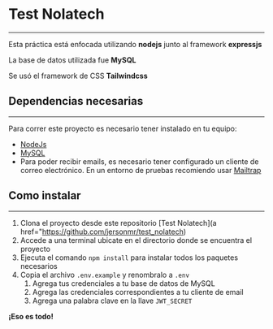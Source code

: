 # Test Nolatech
---

Esta práctica está enfocada utilizando **nodejs** junto al framework **expressjs**

La base de datos utilizada fue **MySQL**

Se usó el framework de CSS **Tailwindcss**

## Dependencias necesarias
---
Para correr este proyecto es necesario tener instalado en tu equipo:
- [NodeJs](https://nodejs.org)
- [MySQL](https://www.mysql.com/downloads/)
- Para poder recibir emails, es necesario tener configurado un cliente de correo electrónico. En un entorno de pruebas recomiendo usar [Mailtrap](https://mailtrap.io)

## Como instalar
---

1. Clona el proyecto desde este repositorio [Test Nolatech](a href="https://github.com/jersonmr/test_nolatech)
2. Accede a una terminal ubicate en el directorio donde se encuentra el proyecto
3. Ejecuta el comando `npm install` para instalar todos los paquetes necesarios
4. Copia el archivo `.env.example` y renombralo a `.env`
   1. Agrega tus credenciales a tu base de datos de MySQL
   2. Agrega las credenciales correspondientes a tu cliente de email
   3. Agrega una palabra clave en la llave `JWT_SECRET`

**¡Eso es todo!**
